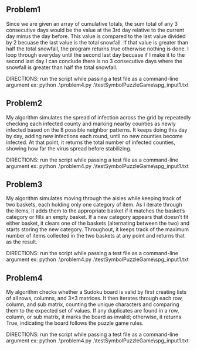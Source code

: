## Problem1
Since we are given an array of cumulative totals, the sum total of any 3 consecutive days would be the value at the 3rd day relative to the current day minus the day before. This value is compared to the last value divided by 2 becuase the last value is the total snowfall. If that value is greater than half the total snowfall, the program returns true otherwise nothing is done. I loop through everyday until the second last day becuase if I make it to the second last day I can conclude there is no 3 consecutive days where the snowfall is greater than half the total snowfall.

DIRECTIONS: run the script while passing a test file as a command-line argument
ex: python .\problem4.py .\testSymbolPuzzleGame\spg_input1.txt

## Problem2
My algorithm simulates the spread of infection across the grid by repeatedly checking each infected county and marking nearby counties as newly infected based on the 8 possible neighbor patterns. It keeps doing this day by day, adding new infections each round, until no new counties become infected. At that point, it returns the total number of infected counties, showing how far the virus spread before stabilizing.

DIRECTIONS: run the script while passing a test file as a command-line argument
ex: python .\problem4.py .\testSymbolPuzzleGame\spg_input1.txt

## Problem3
My algorithm simulates moving through the aisles while keeping track of two baskets, each holding only one category of item. As I iterate through the items, it adds them to the appropriate basket if it matches the basket’s category or fills an empty basket. If a new category appears that doesn’t fit either basket, it clears one of the baskets (alternating between the two) and starts storing the new category. Throughout, it keeps track of the maximum number of items collected in the two baskets at any point and returns that as the result.

DIRECTIONS: run the script while passing a test file as a command-line argument
ex: python .\problem4.py .\testSymbolPuzzleGame\spg_input1.txt

## Problem4
My algorithm checks whether a Sudoku board is valid by first creating lists of all rows, columns, and 3×3 matrices. It then iterates through each row, column, and sub matrix, counting the unique characters and comparing them to the expected set of values. If any duplicates are found in a row, column, or sub matrix, it marks the board as invalid; otherwise, it returns True, indicating the board follows the puzzle game rules.

DIRECTIONS: run the script while passing a test file as a command-line argument
ex: python .\problem4.py .\testSymbolPuzzleGame\spg_input1.txt


